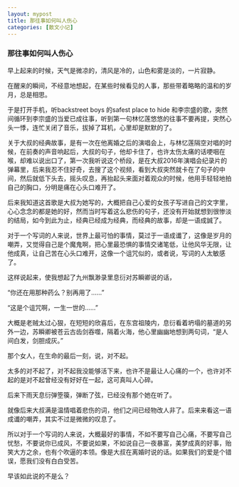 ```yaml
---
layout: mypost
title: 那往事如何叫人伤心
categories: [散文小记]
---
```


### 那往事如何叫人伤心

早上起来的时候，天气是微凉的，清风是冷的，山色和雾是淡的，一片寂静。

在醒来的瞬间，不经意地想起，在某些时候看见的人事，那些带着略略的温和的岁月，总是相思。

于是打开手机，听backstreet boys 的safest place to hide 和李宗盛的歌，突然间循环到李宗盛的当爱已成往事，听到第一句林忆莲悠悠的往事不要再提，突然心头一悸，连忙关闭了音乐，拔掉了耳机，心里却是默默的了。

关于大叔的经典故事，是有一次在他离婚之后的演唱会上，与林忆莲隔空对唱的时候，在前奏的声音响起后，大叔的句子，他却卡住了，也许太伤太痛的话哽咽在喉，却难以说出口了，第一次我听说这个桥段，是在大叔2016年演唱会纪录片的弹幕里，后来我忍不住好奇，去搜了这个视频，看到大叔突然就卡在了句子的中间，然后就低下头去，摇头叹息，再抬起头来面对着观众的时候，他用手轻轻地拍自己的胸口，分明是痛在心头口难开了。

后来我知道这首歌是大叔为她写的，大概把自己心爱的女孩子写进自己的文字里，心心念念的都是她的好，然而当时写着这么悲伤的句子，还没有开始就想到很惨淡的结局，如今到此为止，经典已经成为经典，而经典的故事，却是一语成誠了。

对于一个写词的人来说，世界上最可怕的事情，莫过于一语成谶了，这像是岁月的嘲弄，又觉得自己是个魔鬼啊，把心里最恐惧的事情交诸笔低，让他风华无限，让他成真，让自己苦在心头口难开，这像一个诅咒似的，或者说，写词的人太敏感了。

这样说起来，使我想起了九州飘渺录里息衍对苏瞬卿说的话，

“你还在用那种药么？别再用了......”

“这是个诅咒啊，一生一世的......”

大概是老贼太过心狠，在短短的欣喜后，在东宫祖陵内，息衍看着坍塌的墓道的另外一边，苏瞬卿被苍云古齿剑吞噬，隔着火海，他心里幽幽地想到两句词，“是人间白发，剑胆成灰。”

那个女人，在生命的最后一刻，说，对不起。

太多的对不起了，对不起我没能够活下来，也许不是最让人心痛的一个，也许对不起的是对不起曾经没有好好在一起，这可真叫人心碎。

后来下雨天息衍弹箜篌，弹断了弦，已经没有那个她在听了。

就像后来大叔满是温情唱着悲伤的词，他们之间已经物改人非了。后来来看这一语成谶的嘲弄，其实不过是微微的叹息了。

所以对于一个写词的人来说，大概最好的事情，不如不要写自己心痛，不要写自己忧愁，不要说你已成风，不要说如果，不如说自己一夜暴富，美梦成真的好事，贻笑大方之余，也有个吹逼的本领。像是大叔在离婚时说的话。如果我们的爱是个错误，愿我们没有白白受苦。

早该如此说的不是么？

